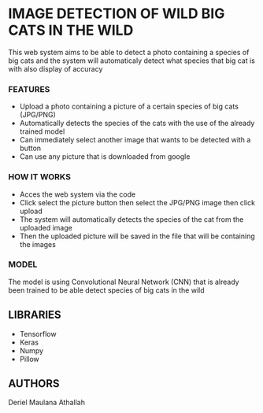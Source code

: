 # IMAGE DETECTION OF WILD BIG CATS IN THE WILD

This web system aims to be able to detect a photo containing a species of big cats and the system will automaticaly detect what species that big cat  is with also display of accuracy

### FEATURES

* Upload a photo containing a picture of a certain species of big cats (JPG/PNG)
* Automatically detects the species of the cats with the use of the already trained model
* Can immediately select another image that wants to be detected with a button
* Can use any picture that is downloaded from google

### HOW IT WORKS

* Acces the web system via the code 
* Click select the picture button then select the JPG/PNG image then click upload
* The system will automatically detects the species of the cat from the uploaded image
* Then the uploaded picture will be saved in the file that will be containing the images

### MODEL
The model is using Convolutional Neural Network (CNN) that is already been trained to be able detect species of big cats in the wild

## LIBRARIES
* Tensorflow
* Keras
* Numpy
* Pillow


## AUTHORS

Deriel Maulana Athallah


